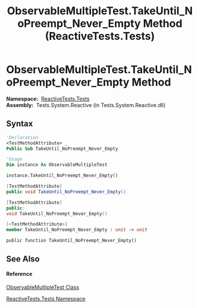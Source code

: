 ﻿---
title: ObservableMultipleTest.TakeUntil_NoPreempt_Never_Empty Method  (ReactiveTests.Tests)
TOCTitle: TakeUntil_NoPreempt_Never_Empty Method
ms:assetid: M:ReactiveTests.Tests.ObservableMultipleTest.TakeUntil_NoPreempt_Never_Empty
ms:mtpsurl: https://msdn.microsoft.com/en-us/library/reactivetests.tests.observablemultipletest.takeuntil_nopreempt_never_empty(v=VS.103)
ms:contentKeyID: 36619297
ms.date: 06/28/2011
mtps_version: v=VS.103
f1_keywords:
- ReactiveTests.Tests.ObservableMultipleTest.TakeUntil_NoPreempt_Never_Empty
dev_langs:
- CSharp
- JScript
- VB
- FSharp
- c++
---

# ObservableMultipleTest.TakeUntil\_NoPreempt\_Never\_Empty Method

**Namespace:**  [ReactiveTests.Tests](hh289046\(v=vs.103\).md)  
**Assembly:**  Tests.System.Reactive (in Tests.System.Reactive.dll)

## Syntax

``` vb
'Declaration
<TestMethodAttribute> _
Public Sub TakeUntil_NoPreempt_Never_Empty
```

``` vb
'Usage
Dim instance As ObservableMultipleTest

instance.TakeUntil_NoPreempt_Never_Empty()
```

``` csharp
[TestMethodAttribute]
public void TakeUntil_NoPreempt_Never_Empty()
```

``` c++
[TestMethodAttribute]
public:
void TakeUntil_NoPreempt_Never_Empty()
```

``` fsharp
[<TestMethodAttribute>]
member TakeUntil_NoPreempt_Never_Empty : unit -> unit 
```

``` jscript
public function TakeUntil_NoPreempt_Never_Empty()
```

## See Also

#### Reference

[ObservableMultipleTest Class](hh303586\(v=vs.103\).md)

[ReactiveTests.Tests Namespace](hh289046\(v=vs.103\).md)

